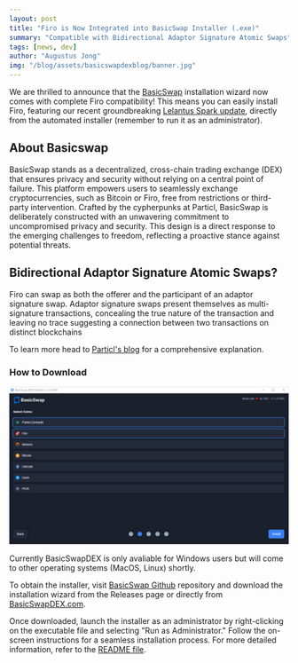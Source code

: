 ```yaml
---
layout: post
title: "Firo is Now Integrated into BasicSwap Installer (.exe)"
summary: "Compatible with Bidirectional Adaptor Signature Atomic Swaps"
tags: [news, dev]
author: "Augustus Jong"
img: "/blog/assets/basicswapdexblog/banner.jpg"
---
```


We are thrilled to announce that the [BasicSwap](https://basicswapdex.com/) installation wizard now comes with complete Firo compatibility! This means you can easily install Firo, featuring our recent groundbreaking [Lelantus Spark update](https://firo.org/2023/11/27/lelantus-spark-binaries-release.html), directly from the automated installer (remember to run it as an administrator).

## About Basicswap

BasicSwap stands as a decentralized, cross-chain trading exchange (DEX) that ensures privacy and security without relying on a central point of failure. This platform empowers users to seamlessly exchange cryptocurrencies, such as Bitcoin or Firo, free from restrictions or third-party intervention. Crafted by the cypherpunks at Particl, BasicSwap is deliberately constructed with an unwavering commitment to uncompromised privacy and security. This design is a direct response to the emerging challenges to freedom, reflecting a proactive stance against potential threats.

## Bidirectional Adaptor Signature Atomic Swaps?

Firo can swap as both the offerer and the participant of an adaptor signature swap.  Adaptor signature swaps present themselves as multi-signature transactions, concealing the true nature of the transaction and leaving no trace suggesting a connection between two transactions on distinct blockchains

To learn more head to [Particl's blog](https://particl.news/firo-now-compatible-with-bidirectional-adaptor-signature-atomic-swaps/) for a comprehensive explanation.

### How to Download

![](/blog/assets/basicswapdexblog/installer.png)

Currently BasicSwapDEX is only avaliable for Windows users but will come to other operating systems (MacOS, Linux) shortly.

To obtain the installer, visit [BasicSwap Github](https://github.com/gerlofvanek/basicswap-Installation-GUI) repository and download the installation wizard from the Releases page or directly from [BasicSwapDEX.com](https://basicswapdex.com/).

Once downloaded, launch the installer as an administrator by right-clicking on the executable file and selecting "Run as Administrator." Follow the on-screen instructions for a seamless installation process. For more detailed information, refer to the [README file](https://github.com/gerlofvanek/basicswap-installation-GUI/blob/main/README.md).



